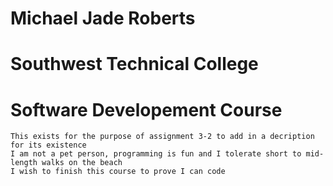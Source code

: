# Michael Jade Roberts
# Southwest Technical College
# Software Developement Course
~~~
This exists for the purpose of assignment 3-2 to add in a decription for its existence
I am not a pet person, programming is fun and I tolerate short to mid-length walks on the beach
I wish to finish this course to prove I can code
~~~
